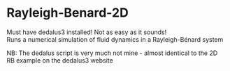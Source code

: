 # Rayleigh-Benard-2D

Must have dedalus3 installed! Not as easy as it sounds! <br>
Runs a numerical simulation of fluid dynamics in a Rayleigh-Bénard system

NB: The dedalus script is very much not mine - almost identical to the 2D RB example on the dedalus3 website
